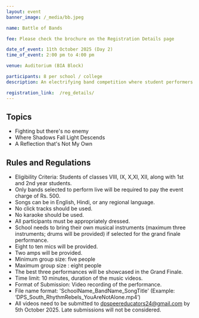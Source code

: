 ```yaml
---
layout: event
banner_image: /_media/bb.jpeg

name: Battle of Bands

fee: Please check the brochure on the Registration Details page

date_of_event: 11th October 2025 (Day 2)
time_of_event: 2:00 pm to 4:00 pm

venue: Auditorium (BIA Block)

participants: 8 per school / college
description: An electrifying band competition where student performers channel the power of music to express emotion, defiance, courage, and reflection. Bands will be judged on originality, musicality, stage presence, and alignment with the event’s expressive themes. It's not just about the sound— it's about the story behind it.

registration_link:  /reg_details/
---
```


## Topics
- Fighting but there's no enemy
- Where Shadows Fall Light Descends
- A Reflection that's Not My Own


## Rules and Regulations
- Eligibility Criteria: Students of classes VIII, IX, X,XI, XII, along with 1st and 2nd year students.
- Only bands selected to perform live will be required to pay the event charge of Rs. 500.
- Songs can be in English, Hindi, or any regional language.
- No click tracks should be used.
- No karaoke should be used.
- All participants must be appropriately dressed.
- School needs to bring their own musical instruments (maximum three instruments; drums will be provided) if selected for the grand finale performance.
- Eight to ten mics will be provided.
- Two amps will be provided.
- Minimum group size: five people
- Maximum group size : eight people
- The best three performances will be showcased in the Grand Finale.
- Time limit: 10 minutes, duration of the music videos.
- Format of Submission: Video recording of the performance.
- File name format: 'SchoolName_BandName_SongTitle' (Example: ‘DPS_South_RhythmRebels_YouAreNotAlone.mp4’)
- All videos need to be submitted to dpspeereducators24@gmail.com by 5th October 2025. Late submissions will not be considered.